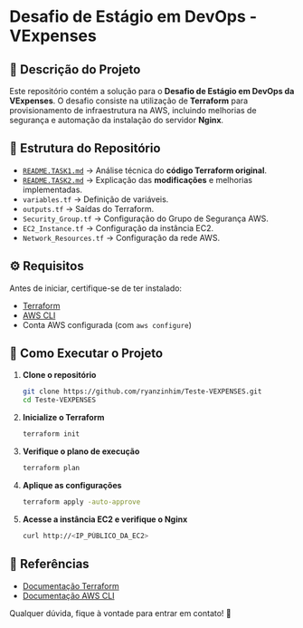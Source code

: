 # Desafio de Estágio em DevOps - VExpenses

## 📌 Descrição do Projeto
Este repositório contém a solução para o **Desafio de Estágio em DevOps da VExpenses**. O desafio consiste na utilização de **Terraform** para provisionamento de infraestrutura na AWS, incluindo melhorias de segurança e automação da instalação do servidor **Nginx**.

## 📁 Estrutura do Repositório
- [`README.TASK1.md`](./README.TASK1.md) → Análise técnica do **código Terraform original**.
- [`README.TASK2.md`](./README.TASK2.md) → Explicação das **modificações** e melhorias implementadas.
- `variables.tf` → Definição de variáveis.
- `outputs.tf` → Saídas do Terraform.
- `Security_Group.tf` → Configuração do Grupo de Segurança AWS.
- `EC2_Instance.tf` → Configuração da instância EC2.
- `Network_Resources.tf` → Configuração da rede AWS.

## ⚙️ **Requisitos**
Antes de iniciar, certifique-se de ter instalado:
- [Terraform](https://developer.hashicorp.com/terraform/downloads)
- [AWS CLI](https://aws.amazon.com/cli/)
- Conta AWS configurada (com `aws configure`)

## 🚀 **Como Executar o Projeto**
1. **Clone o repositório**
   ```sh
   git clone https://github.com/ryanzinhim/Teste-VEXPENSES.git
   cd Teste-VEXPENSES
   ```
2. **Inicialize o Terraform**
   ```sh
   terraform init
   ```
3. **Verifique o plano de execução**
   ```sh
   terraform plan
   ```
4. **Aplique as configurações**
   ```sh
   terraform apply -auto-approve
   ```
5. **Acesse a instância EC2 e verifique o Nginx**
   ```sh
   curl http://<IP_PÚBLICO_DA_EC2>
   ```

## 📖 Referências
- [Documentação Terraform](https://developer.hashicorp.com/terraform/docs)
- [Documentação AWS CLI](https://docs.aws.amazon.com/cli/latest/userguide/cli-configure-files.html)

Qualquer dúvida, fique à vontade para entrar em contato! 🚀

